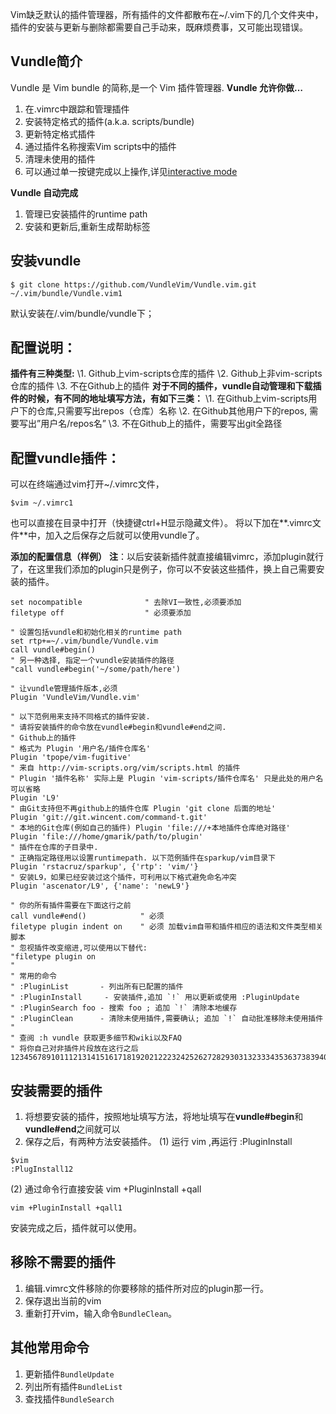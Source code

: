 Vim缺乏默认的插件管理器，所有插件的文件都散布在~/.vim下的几个文件夹中，插件的安装与更新与删除都需要自己手动来，既麻烦费事，又可能出现错误。

## Vundle简介

Vundle 是 Vim bundle 的简称,是一个 Vim 插件管理器. 
**Vundle 允许你做…**

1. 在.vimrc中跟踪和管理插件
2. 安装特定格式的插件(a.k.a. scripts/bundle)
3. 更新特定格式插件
4. 通过插件名称搜索Vim scripts中的插件
5. 清理未使用的插件
6. 可以通过单一按键完成以上操作,详见[interactive mode](https://github.com/VundleVim/Vundle.vim/blob/v0.10.2/doc/vundle.txt#L319-L360)

**Vundle 自动完成**

1. 管理已安装插件的runtime path
2. 安装和更新后,重新生成帮助标签

## **安装vundle**

```
$ git clone https://github.com/VundleVim/Vundle.vim.git ~/.vim/bundle/Vundle.vim1
```

默认安装在/.vim/bundle/vundle下；

## 配置说明：

**插件有三种类型:** 
\1. Github上vim-scripts仓库的插件 
\2. Github上非vim-scripts仓库的插件 
\3. 不在Github上的插件 
**对于不同的插件，vundle自动管理和下载插件的时候，有不同的地址填写方法，有如下三类：** 
\1. 在Github上vim-scripts用户下的仓库,只需要写出repos（仓库）名称 
\2. 在Github其他用户下的repos, 需要写出”用户名/repos名” 
\3. 不在Github上的插件，需要写出git全路径

## 配置vundle插件：

可以在终端通过vim打开~/.vimrc文件，

```
$vim ~/.vimrc1
```

也可以直接在目录中打开（快捷键ctrl+H显示隐藏文件）。 
将以下加在**.vimrc文件**中，加入之后保存之后就可以使用vundle了。

**添加的配置信息（样例）** 
**注**：以后安装新插件就直接编辑vimrc，添加plugin就行了，在这里我们添加的plugin只是例子，你可以不安装这些插件，换上自己需要安装的插件。

```
set nocompatible              " 去除VI一致性,必须要添加
filetype off                  " 必须要添加

" 设置包括vundle和初始化相关的runtime path
set rtp+=~/.vim/bundle/Vundle.vim
call vundle#begin()
" 另一种选择, 指定一个vundle安装插件的路径
"call vundle#begin('~/some/path/here')

" 让vundle管理插件版本,必须
Plugin 'VundleVim/Vundle.vim'

" 以下范例用来支持不同格式的插件安装.
" 请将安装插件的命令放在vundle#begin和vundle#end之间.
" Github上的插件
" 格式为 Plugin '用户名/插件仓库名'
Plugin 'tpope/vim-fugitive'
" 来自 http://vim-scripts.org/vim/scripts.html 的插件
" Plugin '插件名称' 实际上是 Plugin 'vim-scripts/插件仓库名' 只是此处的用户名可以省略
Plugin 'L9'
" 由Git支持但不再github上的插件仓库 Plugin 'git clone 后面的地址'
Plugin 'git://git.wincent.com/command-t.git'
" 本地的Git仓库(例如自己的插件) Plugin 'file:///+本地插件仓库绝对路径'
Plugin 'file:///home/gmarik/path/to/plugin'
" 插件在仓库的子目录中.
" 正确指定路径用以设置runtimepath. 以下范例插件在sparkup/vim目录下
Plugin 'rstacruz/sparkup', {'rtp': 'vim/'}
" 安装L9，如果已经安装过这个插件，可利用以下格式避免命名冲突
Plugin 'ascenator/L9', {'name': 'newL9'}

" 你的所有插件需要在下面这行之前
call vundle#end()            " 必须
filetype plugin indent on    " 必须 加载vim自带和插件相应的语法和文件类型相关脚本
" 忽视插件改变缩进,可以使用以下替代:
"filetype plugin on
"
" 常用的命令
" :PluginList       - 列出所有已配置的插件
" :PluginInstall     - 安装插件,追加 `!` 用以更新或使用 :PluginUpdate
" :PluginSearch foo - 搜索 foo ; 追加 `!` 清除本地缓存
" :PluginClean      - 清除未使用插件,需要确认; 追加 `!` 自动批准移除未使用插件
"
" 查阅 :h vundle 获取更多细节和wiki以及FAQ
" 将你自己对非插件片段放在这行之后
123456789101112131415161718192021222324252627282930313233343536373839404142434445
```

## 安装需要的插件

1. 将想要安装的插件，按照地址填写方法，将地址填写在**vundle#begin**和**vundle#end**之间就可以
2. 保存之后，有两种方法安装插件。 
   (1) 运行 vim ,再运行 :PluginInstall

```
$vim
:PlugInstall12
```

(2) 通过命令行直接安装 vim +PluginInstall +qall

```
vim +PluginInstall +qall1
```

安装完成之后，插件就可以使用。

## 移除不需要的插件

1. 编辑.vimrc文件移除的你要移除的插件所对应的plugin那一行。
2. 保存退出当前的vim
3. 重新打开vim，输入命令`BundleClean`。

## 其他常用命令

1. 更新插件`BundleUpdate`
2. 列出所有插件`BundleList`
3. 查找插件`BundleSearch`